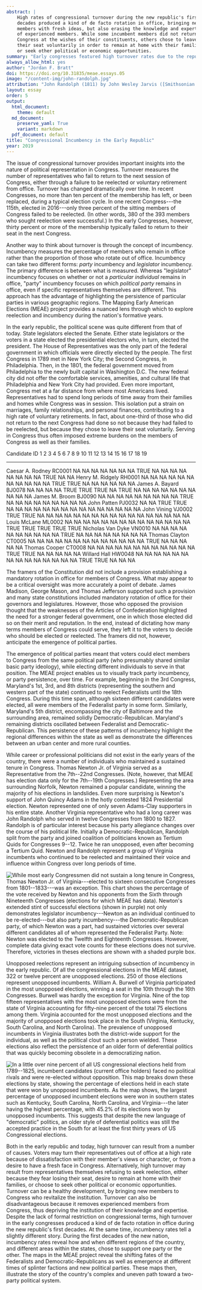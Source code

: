 ```yaml
---
abstract: |
    High rates of congressional turnover during the new republic's first
    decades produced a kind of de facto rotation in office, bringing new
    members with fresh ideas, but also erasing the knowledge and expertise
    of experienced members. While some incumbent members did not return to
    Congress at the wishes of their constituents, others chose to leave
    their seat voluntarily in order to remain at home with their families,
    or seek other political or economic opportunities.
summary: "Early congresses featured high turnover rates due to the republic’s political culture and personal hardships."    
always_allow_html: yes
author: "Jordan F. Bratt"
doi: https://doi.org/10.31835/meae.essays.05
image: "/content-img/john-randolph.jpg"
attribution: "John Randolph (1811) by John Wesley Jarvis ([Smithsonian National Portrait Gallery](https://npg.si.edu/object/npg_NPG.70.46)). John Randolph of Roanoke, VA, (1773-1833) served in the House of Representatives almost continuously from 1799 to 1825. Eccentric and argumentative, in 1806 he split from his fellow Democratic-Republicans to become the leader of the “Tertium Quids,” a group that advocated states’ rights and a highly restricted role for the federal government. His career demonstrates both the power of incumbency in facilitating reelection and the ability of an individual to foment division within the nation’s early political parties."
layout: essay
order: 5
output:
  html_document:
    theme: default
  md_document:
    preserve_yaml: True
    variant: markdown
  pdf_document: default
title: "Congressional Incumbency in the Early Republic"
year: 2019
---
```


The issue of congressional turnover provides important insights into the
nature of political representation in Congress. Turnover measures the
number of representatives who fail to return to the next session of
Congress, either through a failure to be reelected or voluntary
retirement from office. Turnover has changed dramatically over time. In
recent Congresses, no more than ten percent of the membership has left,
or been replaced, during a typical election cycle. In one recent
Congress---the 115th, elected in 2016---only three percent of the
sitting members of Congress failed to be reelected. (In other words, 380
of the 393 members who sought reelection were successful.) In the early
Congresses, however, thirty percent or more of the membership typically
failed to return to their seat in the next Congress.

Another way to think about turnover is through the concept of
incumbency. Incumbency measures the percentage of members who remain in
office rather than the proportion of those who rotate out of office.
Incumbency can take two different forms: *party* incumbency and
*legislator* incumbency. The primary difference is between what is
measured. Whereas "legislator" incumbency focuses on whether or not a
*particular individual* remains in office, "party" incumbency focuses on
which *political party* remains in office, even if specific
representatives themselves are different. This approach has the
advantage of highlighting the persistence of particular parties in
various geographic regions. The Mapping Early American Elections (MEAE)
project provides a nuanced lens through which to explore reelection and
incumbency during the nation's formative years.

In the early republic, the political scene was quite different from that
of today. State legislators elected the Senate. Either state legislators
or the voters in a state elected the presidential electors who, in turn,
elected the president. The House of Representatives was the only part of
the federal government in which officials were directly elected by the
people. The first Congress in 1789 met in New York City; the Second
Congress, in Philadelphia. Then, in the 1801, the federal government
moved from Philadelphia to the newly built capital in Washington D.C.
The new federal city did not offer the comfortable services, amenities,
and cultural life that Philadelphia and New York City had provided. Even
more important, Congress met at a far distance from where most Americans
lived. Representatives had to spend long periods of time away from their
families and homes while Congress was in session. This isolation put a
strain on marriages, family relationships, and personal finances,
contributing to a high rate of voluntary retirements. In fact, about
one-third of those who did not return to the next Congress had done so
not because they had failed to be reelected, but because they chose to
leave their seat voluntarily. Serving in Congress thus often imposed
extreme burdens on the members of Congress as well as their families.

  Candidate           ID       1      2      3      4      5      6      7      8      9      10     11     12     13     14     15     16     17     18     19
  ------------------- -------- ------ ------ ------ ------ ------ ------ ------ ------ ------ ------ ------ ------ ------ ------ ------ ------ ------ ------ ------
  Caesar A. Rodney    RC0001   NA     NA     NA     NA     NA     NA     NA     TRUE   NA     NA     NA     NA     NA     NA     NA     NA     TRUE   NA     NA
  Henry M. Ridgely    RH0001   NA     NA     NA     NA     NA     NA     NA     NA     NA     NA     NA     TRUE   TRUE   NA     NA     NA     NA     NA     NA
  James A. Bayard     BJ0078   NA     NA     NA     NA     TRUE   TRUE   TRUE   NA     TRUE   NA     NA     NA     NA     NA     NA     NA     NA     NA     NA
  James M. Broom      BJ0090   NA     NA     NA     NA     NA     NA     NA     NA     NA     TRUE   NA     NA     NA     NA     NA     NA     NA     NA     NA
  John Patten         PJ0032   NA     NA     TRUE   TRUE   NA     NA     NA     NA     NA     NA     NA     NA     NA     NA     NA     NA     NA     NA     NA
  John Vining         VJ0002   TRUE   TRUE   NA     NA     NA     NA     NA     NA     NA     NA     NA     NA     NA     NA     NA     NA     NA     NA     NA
  Louis McLane        ML0002   NA     NA     NA     NA     NA     NA     NA     NA     NA     NA     NA     NA     NA     NA     TRUE   TRUE   TRUE   TRUE   TRUE
  Nicholas Van Dyke   VN0010   NA     NA     NA     NA     NA     NA     NA     NA     NA     NA     TRUE   NA     NA     NA     NA     NA     NA     NA     NA
  Thomas Clayton      CT0005   NA     NA     NA     NA     NA     NA     NA     NA     NA     NA     NA     NA     NA     TRUE   NA     NA     NA     NA     NA
  Thomas Cooper       CT0008   NA     NA     NA     NA     NA     NA     NA     NA     NA     NA     NA     NA     TRUE   TRUE   NA     NA     NA     NA     NA
  Willard Hall        HW0048   NA     NA     NA     NA     NA     NA     NA     NA     NA     NA     NA     NA     NA     NA     TRUE   TRUE   NA     NA     NA

The framers of the Constitution did not include a provision establishing
a mandatory rotation in office for members of Congress. What may appear
to be a critical oversight was more accurately a point of debate. James
Madison, George Mason, and Thomas Jefferson supported such a provision
and many state constitutions included mandatory rotation of office for
their governors and legislatures. However, those who opposed the
provision thought that the weaknesses of the Articles of Confederation
highlighted the need for a stronger federal government, one in which
those elected did so on their merit and reputation. In the end, instead
of dictating how many terms members of Congress could serve, they left
it to the voters to decide who should be elected or reelected. The
framers did not, however, anticipate the emergence of political parties.

The emergence of political parties meant that voters could elect members
to Congress from the same political party (who presumably shared similar
basic party ideology), while electing different individuals to serve in
that position. The MEAE project enables us to visually track party
incumbency, or party persistence, over time. For example, beginning in
the 3rd Congress, Maryland's 1st, 3rd, and 8th districts (representing
the southern and western part of the state) continued to reelect
Federalists until the 18th Congress. During this time span, although
sixteen different candidates were elected, all were members of the
Federalist party in some form. Similarly, Maryland's 5th district,
encompassing the city of Baltimore and the surrounding area, remained
solidly Democratic-Republican. Maryland's remaining districts oscillated
between Federalist and Democratic-Republican. This persistence of these
patterns of incumbency highlight the regional differences within the
state as well as demonstrate the differences between an urban center and
more rural counties.

While career or professional politicians did not exist in the early
years of the country, there were a number of individuals who maintained
a sustained tenure in Congress. Thomas Newton Jr. of Virginia served as
a Representative from the 7th--22nd Congresses. (Note, however, that
MEAE has election data only for the 7th--19th Congresses.) Representing
the area surrounding Norfolk, Newton remained a popular candidate,
winning the majority of his elections in landslides. Even more
surprising is Newton's support of John Quincy Adams in the hotly
contested 1824 Presidential election. Newton represented one of only
seven Adams-Clay supporters in his entire state. Another Virginia
representative who had a long career was John Randolph who served in
twelve Congresses from 1800 to 1827. Randolph is of particular interest
because his party allegiance changes over the course of his political
life. Initially a Democratic-Republican, Randolph split from the party
and joined coalition of politicians known as Tertium Quids for
Congresses 9--12. Twice he ran unopposed, even after becoming a Tertium
Quid. Newton and Randolph represent a group of Virginia incumbents who
continued to be reelected and maintained their voice and influence
within Congress over long periods of time.

![While most early Congressmen did not sustain a long tenure in
Congress, Thomas Newton Jr. of Virginia---elected to sixteen consecutive
Congresses from 1801--1833---was an exception. This chart shows the
percentage of the vote received by Newton and his opponents from the
Sixth through Nineteenth Congresses (elections for which MEAE has data).
Newton's extended stint of successful elections (shown in purple) not
only demonstrates legislator incumbency---Newton as an individual
continued to be re-elected---but also party incumbency---the
Democratic-Republican party, of which Newton was a part, had sustained
victories over several different candidates all of whom represented the
Federalist Party. Note: Newton was elected to the
<a href="http://earlyamericanelections.org/maps/meae.congressional.congress12.va.county.html">Twelfth
</a> and
<a href="http://earlyamericanelections.org/maps/meae.congressional.congress18.va.county.html">Eighteenth
</a> Congresses. However, complete data giving exact vote counts for
these elections does not survive. Therefore, victories in theses
elections are shown with a shaded purple
box.]({{site.url}}/content-img/newton-incumbency.png)

Unopposed reelections represent an intriguing subsection of incumbency
in the early republic. Of all the congressional elections in the MEAE
dataset, 322 or twelve percent are unopposed elections. 250 of those
elections represent unopposed incumbents. William A. Burwell of Virginia
participated in the most unopposed elections, winning a seat in the 10th
through the 16th Congresses. Burwell was hardly the exception for
Virginia. Nine of the top fifteen representatives with the most
unopposed elections were from the state of Virginia accounting for
fifty-nine percent of the total 75 elections among them. Virginia
accounted for the most unopposed elections and the majority of unopposed
elections took place in the South (Virginia, Kentucky, South Carolina,
and North Carolina). The prevalence of unopposed incumbents in Virginia
illustrates both the district-wide support for the individual, as well
as the political clout such a person wielded. These elections also
reflect the persistence of an older form of deferential politics that
was quickly becoming obsolete in a democratizing nation.

![In a little over nine percent of all US congressional elections held
from 1789--1825, incumbent candidates (current office holders) faced no
political rivals and were re-elected without opposition. This map breaks
down these elections by state, showing the percentage of elections held
in each state that were won by unopposed incumbents. As the map shows,
the largest percentage of unopposed incumbent elections were won in
southern states such as Kentucky, South Carolina, North Carolina, and
Virginia---the later having the highest percentage, with 45.2% of its
elections won by unopposed incumbents. This suggests that despite the
new language of "democratic" politics, an older style of deferential
politics was still the accepted practice in the South for at least the
first thirty years of US Congressional
elections.]({{site.url}}/content-img/unopposed-incumbent-elections.png)

Both in the early republic and today, high turnover can result from a
number of causes. Voters may turn their representatives out of office at
a high rate because of dissatisfaction with their member's views or
character, or from a desire to have a fresh face in Congress.
Alternatively, high turnover may result from representatives themselves
refusing to seek reelection, either because they fear losing their seat,
desire to remain at home with their families, or choose to seek other
political or economic opportunities. Turnover can be a healthy
development, by bringing new members to Congress who revitalize the
institution. Turnover can also be disadvantageous because it removes
experienced members from Congress, thus depriving the institution of
their knowledge and expertise. Despite the lack of formal restriction on
congressional terms, high turnover in the early congresses produced a
kind of de facto rotation in office during the new republic's first
decades. At the same time, incumbency rates tell a slightly different
story. During the first decades of the new nation, incumbency rates
reveal how and when different regions of the country, and different
areas within the states, chose to support one party or the other. The
maps in the MEAE project reveal the shifting fates of the Federalists
and Democratic-Republicans as well as emergence at different times of
splinter factions and new political parties. These maps then, illustrate
the story of the country's complex and uneven path toward a two-party
political system.
